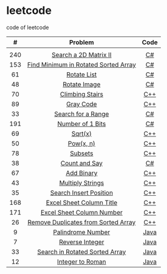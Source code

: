 # leetcode
code of leetcode 


| # | Problem | Code |
|:-:| :-----: | :--: |
|  | []() | []() |
| 240 | [Search a 2D Matrix II](https://leetcode.com/problems/search-a-2d-matrix-ii/) | [C#](https://github.com/lygithub/leetcode/blob/master/Search2DMatrixII.cs) |
| 153 | [Find Minimum in Rotated Sorted Array](https://leetcode.com/problems/find-minimum-in-rotated-sorted-array/) | [C#](https://github.com/lygithub/leetcode/blob/master/FindMinimumInRotatedSortedArray.cs) |
| 61 | [Rotate List](https://leetcode.com/problems/rotate-list/) | [C#](https://github.com/lygithub/leetcode/blob/master/RotateList.cs) |
| 48 | [Rotate Image](https://leetcode.com/problems/rotate-image/) | [C#](https://github.com/lygithub/leetcode/blob/master/RotateImage.cs) |
| 70 | [Climbing Stairs](https://leetcode.com/problems/climbing-stairs/) | [C++](https://github.com/lygithub/leetcode/blob/master/ClimbingStairs.cpp) |
| 89 | [Gray Code](https://leetcode.com/problems/gray-code/) | [C++](https://github.com/lygithub/leetcode/blob/master/GrayCode.cpp) |
| 33 | [Search for a Range](https://leetcode.com/problems/search-for-a-range/) | [C#](https://github.com/lygithub/leetcode/blob/master/SearchForARangecs) |
| 191 | [Number of 1 Bits](https://leetcode.com/problems/number-of-1-bits/) | [C#](https://github.com/lygithub/leetcode/blob/master/NumberOf1Bits.cs) |
| 69 | [Sqrt(x)](https://leetcode.com/problems/sqrtx/) | [C++](https://github.com/lygithub/leetcode/blob/master/SqrtX.cpp) |
| 50 | [Pow(x, n)](https://leetcode.com/problems/powx-n/) | [C++](https://github.com/lygithub/leetcode/blob/master/PowXN.cpp) |
| 78 | [Subsets](https://leetcode.com/problems/subsets/) | [C++](https://github.com/lygithub/leetcode/blob/master/Subsets.cpp) |
| 38 | [Count and Say](https://leetcode.com/problems/count-and-say/) | [C#](https://github.com/lygithub/leetcode/blob/master/CountAndSay.cs) |
| 67 | [Add Binary](https://leetcode.com/problems/add-binary/) | [C++](https://github.com/lygithub/leetcode/blob/master/AddBinary.cpp) |
| 43 | [Multiply Strings](https://leetcode.com/problems/multiply-strings/) | [C++](https://github.com/lygithub/leetcode/blob/master/MultiplyStrings.cpp) |
| 35 | [Search Insert Position](https://leetcode.com/problems/search-insert-position/) | [C++](https://github.com/lygithub/leetcode/blob/master/SearchInsertPosition.cpp) |
| 168 | [Excel Sheet Column Title](https://leetcode.com/problems/excel-sheet-column-title/) | [C++](https://github.com/lygithub/leetcode/blob/master/ExcelSheetColumnTitle.cpp) |
| 171 | [Excel Sheet Column Number](https://leetcode.com/problems/excel-sheet-column-number/) | [C++](https://github.com/lygithub/leetcode/blob/master/ExcelSheetColumnNumber.cpp) |
| 26 | [Remove Duplicates from Sorted Array](https://leetcode.com/problems/remove-duplicates-from-sorted-array/) | [C++](https://github.com/lygithub/leetcode/blob/master/RemoveDuplicatesFromSortedArray.cpp) |
| 9 | [Palindrome Number](https://leetcode.com/problems/palindrome-number/) | [Java](https://github.com/lygithub/leetcode/blob/master/PalindromeNumber.java) |
| 7 | [Reverse Integer ](https://leetcode.com/problems/reverse-integer/) | [Java](https://github.com/lygithub/leetcode/blob/master/ReverseInteger.java) |
| 33 | [Search in Rotated Sorted Array](https://leetcode.com/problems/search-in-rotated-sorted-array/) | [Java](https://github.com/lygithub/leetcode/blob/master/SearchInRotatedSortedArray.java) |
| 12 | [Integer to Roman](https://leetcode.com/problems/integer-to-roman/) | [Java](https://github.com/lygithub/leetcode/blob/master/IntegerToRoman.java) |
